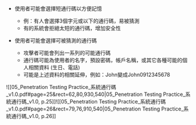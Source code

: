 - 使用者可能會選擇短通行碼以方便記憶
	- 例：有人會選擇3個字元或以下的通行碼，易被猜測
	- 有的系統會拒絕太短的通行碼，增加安全性 

- 使用者可能會選擇可被猜測的通行碼
	- 攻擊者可能會列出一系列的可能通行碼
	- 通行碼可能為使用者的名字，預設密碼，帳戶名稱，或其它各種可能的個人相關資料 (生日、電話)
	- 可能是上述資料的相關延伸，例如：John變成John0912345678

![[05_Penetration Testing Practice_系統通行碼_v1.0.pdf#page=25&rect=62,80,930,540|05_Penetration Testing Practice_系統通行碼_v1.0, p.25]]![[05_Penetration Testing Practice_系統通行碼_v1.0.pdf#page=26&rect=79,76,910,540|05_Penetration Testing Practice_系統通行碼_v1.0, p.26]]